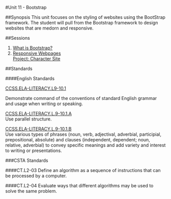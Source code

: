 #Unit 11 - Bootstrap

##Synopsis
This unit focuses on the styling of websites using the BootStrap framework. The student will pull from the Bootstrap framework to design websites that are medorn and responsive. 
 
##Sessions

1. [What is Bootstrap?](sessions/1-whatIsBootstrap)
2. [Responsive Webpages](sessions/2-responsive)  
   [Project: Character Site](sessions/project-character)

##Standards

####English Standards

[CCSS.ELA-LITERACY.L9-10.1](http://www.corestandards.org/ELA-Literacy/L/9-10/1/)

Demonstrate command of the conventions of standard English grammar and usage when writing or speaking.

[CCSS.ELA-LITERACY.L.9-10.1.A](http://www.corestandards.org/ELA-Literacy/L/9-10/1/a/)  
Use parallel structure.

[CCSS.ELA-LITERACY.L.9-10.1.B](http://www.corestandards.org/ELA-Literacy/L/9-10/1/b/)  
Use various types of phrases (noun, verb, adjectival, adverbial, participial, prepositional, absolute) and clauses (independent, dependent; noun, relative, adverbial) to convey specific meanings and add variety and interest to writing or presentations.

###CSTA Standards

####CT.L2-03
Define an algorithm as a sequence of instructions that can be processed by a computer. 

####CT.L2-04
Evaluate ways that different algorithms may be used to solve the same problem. 


